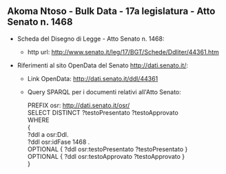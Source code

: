 ## Akoma Ntoso - Bulk Data - 17a legislatura - Atto Senato n. 1468 ##

* Scheda del Disegno di Legge - Atto Senato n. 1468:
	* http url: http://www.senato.it/leg/17/BGT/Schede/Ddliter/44361.htm

* Riferimenti al sito OpenData del Senato http://dati.senato.it/:
	* Link OpenData: http://dati.senato.it/ddl/44361
	* Query SPARQL per i documenti relativi all'Atto Senato:

        PREFIX osr: <http://dati.senato.it/osr/>  
		SELECT DISTINCT ?testoPresentato ?testoApprovato  
		WHERE  
		{  
		    ?ddl a osr:Ddl.  
		    ?ddl osr:idFase 1468 .  
		    OPTIONAL { ?ddl osr:testoPresentato ?testoPresentato }  
		    OPTIONAL { ?ddl osr:testoApprovato ?testoApprovato }  
		}
		